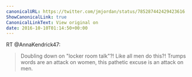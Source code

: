```yaml
---
canonicalURL: https://twitter.com/jmjordan/status/785287442429423616
ShowCanonicalLink: true
CanonicalLinkText: View original on
date: 2016-10-10T01:14:50+00:00
---
```

RT @AnnaKendrick47:
> Doubling down on "locker room talk"?! Like all men do this?! Trumps words are an attack on women, this pathetic excuse is an attack on men.